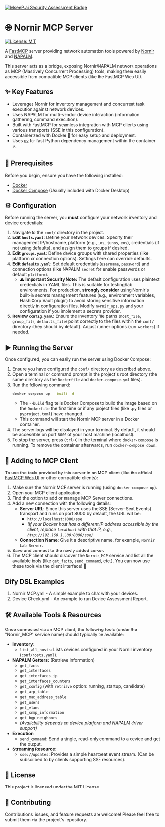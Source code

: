 [![MseeP.ai Security Assessment Badge](https://mseep.net/pr/yhvh-chen-nornir-mcp-badge.png)](https://mseep.ai/app/yhvh-chen-nornir-mcp)

# 🌐 Nornir MCP Server

[![License: MIT](https://img.shields.io/badge/License-MIT-yellow.svg)](https://opensource.org/licenses/MIT)

A [FastMCP](https://github.com/fastmcp/fastmcp) server providing network automation tools powered by [Nornir](https://github.com/nornir-automation/nornir) and [NAPALM](https://github.com/napalm-automation/napalm).

This server acts as a bridge, exposing Nornir/NAPALM network operations as MCP (Massively Concurrent Processing) tools, making them easily accessible from compatible MCP clients (like the FastMCP Web UI).

## ✨ Key Features

* Leverages Nornir for inventory management and concurrent task execution against network devices.
* Uses NAPALM for multi-vendor device interaction (information gathering, command execution).
* Built with FastMCP for seamless integration with MCP clients using various transports (SSE in this configuration).
* Containerized with Docker 🐳 for easy setup and deployment.
* Uses [`uv`](https://github.com/astral-sh/uv) for fast Python dependency management within the container ⚡.

## 🔧 Prerequisites

Before you begin, ensure you have the following installed:

* [Docker](https://docs.docker.com/get-docker/)
* [Docker Compose](https://docs.docker.com/compose/install/) (Usually included with Docker Desktop)

## ⚙️ Configuration

Before running the server, you **must** configure your network inventory and device credentials:

1.  Navigate to the `conf/` directory in the project.
2.  **Edit `hosts.yaml`**: Define your network devices. Specify their management IP/hostname, platform (e.g., `ios`, `junos`, `eos`), credentials (if not using defaults), and assign them to groups if desired.
3.  **Edit `groups.yaml`**: Define device groups with shared properties (like platform or connection options). Settings here can override defaults.
4.  **Edit `defaults.yaml`**: Set default credentials (`username`, `password`) and connection options (like NAPALM `secret` for enable passwords or default `platform`).
    * **⚠️ Important Security Note:** The default configuration uses plaintext credentials in YAML files. This is suitable for testing/lab environments. For production, **strongly consider** using Nornir's built-in secrets management features (e.g., environment variables, HashiCorp Vault plugin) to avoid storing sensitive information directly in configuration files. Modify `nornir_ops.py` and your configuration if you implement a secrets provider.
5.  **Review `config.yaml`**: Ensure the inventory file paths (`host_file`, `group_file`, `defaults_file`) point correctly to the files within the `conf/` directory (they should by default). Adjust runner options (`num_workers`) if needed.

## ▶️ Running the Server

Once configured, you can easily run the server using Docker Compose:

1.  Ensure you have configured the `conf/` directory as described above.
2.  Open a terminal or command prompt in the project's root directory (the same directory as the `Dockerfile` and `docker-compose.yml` files).
3.  Run the following command:
    ```bash
    docker-compose up --build -d
    ```
    * The `--build` flag tells Docker Compose to build the image based on the `Dockerfile` the first time or if any project files (like `.py` files or `pyproject.toml`) have changed.
    * This command will start the Nornir MCP server in a Docker container.
4.  The server logs will be displayed in your terminal. By default, it should be accessible on port `8000` of your host machine (localhost).
5.  To stop the server, press `Ctrl+C` in the terminal where `docker-compose` is running. To remove the container afterwards, run `docker-compose down`.

## 🔌 Adding to MCP Client

To use the tools provided by this server in an MCP client (like the official [FastMCP Web UI](https://github.com/fastmcp/fastmcp-webui) or other compatible clients):

1.  Make sure the Nornir MCP server is running (using `docker-compose up`).
2.  Open your MCP client application.
3.  Find the option to add or manage MCP Server connections.
4.  Add a new connection with the following details:
    * **Server URL**: Since this server uses the SSE (Server-Sent Events) transport and runs on port 8000 by default, the URL will be:
        * `http://localhost:8000/sse`
        * *(If your Docker host has a different IP address accessible by the client, replace `localhost` with that IP, e.g., `http://192.168.1.100:8000/sse`)*
    * **Connection Name**: Give it a descriptive name, for example, `Nornir Lab Server`.
5.  Save and connect to the newly added server.
6.  The MCP client should discover the `Nornir_MCP` service and list all the available tools (like `get_facts`, `send_command`, etc.). You can now use these tools via the client interface! 🎉

## Dify DSL Examples
1. Nornir MCP.yml  - A simple example to chat with your devices.
2. Device Check.yml - An example to run Device Assessment Report.

## 🛠️ Available Tools & Resources

Once connected via an MCP client, the following tools (under the "Nornir_MCP" service name) should typically be available:

* **Inventory:**
    * `list_all_hosts`: Lists devices configured in your Nornir inventory (`conf/hosts.yaml`).
* **NAPALM Getters:** (Retrieve information)
    * `get_facts`
    * `get_interfaces`
    * `get_interfaces_ip`
    * `get_interfaces_counters`
    * `get_config` (with `retrieve` option: running, startup, candidate)
    * `get_arp_table`
    * `get_mac_address_table`
    * `get_users`
    * `get_vlans`
    * `get_snmp_information`
    * `get_bgp_neighbors`
    * *(Availability depends on device platform and NAPALM driver support)*
* **Execution:**
    * `send_command`: Send a single, read-only command to a device and get the output.
* **Streaming Resource:**
    * `sse://updates`: Provides a simple heartbeat event stream. (Can be subscribed to by clients supporting SSE resources).

## 📄 License

This project is licensed under the MIT License.

## 🙌 Contributing

Contributions, issues, and feature requests are welcome! Please feel free to submit them via the project's repository.